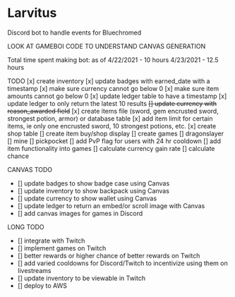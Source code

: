 # Larvitus
Discord bot to handle events for Bluechromed

LOOK AT GAMEBOI CODE TO UNDERSTAND CANVAS GENERATION

Total time spent making bot:
as of 4/22/2021 - 10 hours
4/23/2021 - 12.5 hours

TODO
[x] create inventory 
[x] update badges with earned_date with a timestamp
[x] make sure currency cannot go below 0
[x] make sure item amounts cannot go below 0
[x] update ledger table to have a timestamp
[x] update ledger to only return the latest 10 results
~~[] update currency with reason_awarded field~~
[x] create items file (sword, gem encrusted sword, strongest potion, armor) or database table
[x] add item limit for certain items, ie only one encrusted sword, 10 strongest potions, etc.
[x] create shop table
[] create item buy/shop display
[] create games
[] dragonslayer
[] mine
[] pickpocket
[] add PvP flag for users with 24 hr cooldown
[] add item functionality into games
[] calculate currency gain rate
[] calculate chance

CANVAS TODO
- [] update badges to show badge case using Canvas
- [] update inventory to show backpack using Canvas
- [] update currency to show wallet using Canvas
- [] update ledger to return an embed/or scroll image with Canvas
- [] add canvas images for games in Discord

LONG TODO
- [] integrate with Twitch
- [] implement games on Twitch
- [] better rewards or higher chance of better rewards on Twitch
- [] add varied cooldowns for Discord/Twitch to incentivize using them on livestreams
- [] update inventory to be viewable in Twitch
- [] deploy to AWS
